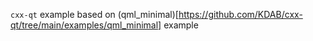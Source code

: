 `cxx-qt` example based on (qml_minimal)[https://github.com/KDAB/cxx-qt/tree/main/examples/qml_minimal] example
